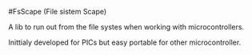 #FsScape (File sistem Scape)

A lib to run out from the file systes when working with microcontrollers.

Inittialy developed for PICs but easy portable for other microcontroller.
